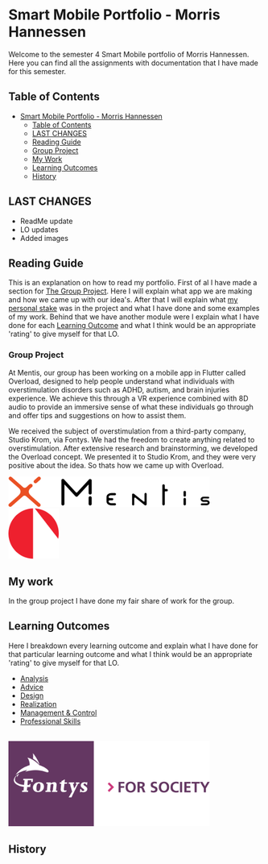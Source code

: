 # Smart Mobile Portfolio - Morris Hannessen

Welcome to the semester 4 Smart Mobile portfolio of Morris Hannessen. Here you can find all the assignments with documentation that I have made for this semester.

## Table of Contents

- [Smart Mobile Portfolio - Morris Hannessen](#smart-mobile-portfolio---morris-hannessen)
  - [Table of Contents](#table-of-contents)
  - [LAST CHANGES](#last-changes)
  - [Reading Guide](#reading-guide)
  - [Group Project](#group-project)
  - [My Work](#my-work)
  - [Learning Outcomes](#learning-outcomes)
  - [History](#new-headline-3)

## LAST CHANGES

- ReadMe update
- LO updates
- Added images

## Reading Guide

This is an explanation on how to read my portfolio. First of al I have made a section for [The Group Project](#group-project). Here I will explain what app we are making and how we came up with our idea's. After that I will explain what [my personal stake](#my-work) was in the project and what I have done and some examples of my work. Behind that we have another module were I explain what I have done for each [Learning Outcome](#learning-outcomes) and what I think would be an appropriate 'rating' to give myself for that LO.

### Group Project

At Mentis, our group has been working on a mobile app in Flutter called Overload, designed to help people understand what individuals with overstimulation disorders such as ADHD, autism, and brain injuries experience. We achieve this through a VR experience combined with 8D audio to provide an immersive sense of what these individuals go through and offer tips and suggestions on how to assist them.

We received the subject of overstimulation from a third-party company, Studio Krom, via Fontys. We had the freedom to create anything related to overstimulation. After extensive research and brainstorming, we developed the Overload concept. We presented it to Studio Krom, and they were very positive about the idea. So thats how we came up with Overload.

<img src="/documentation/img/mentis-horizontal-variant-transparent.png" alt="" width="400"/> &nbsp;&nbsp;&nbsp;&nbsp; <img src="/documentation/img/studiokrom.png" alt="" height="100"/>

## My work

In the group project I have done my fair share of work for the group.

## Learning Outcomes

Here I breakdown every learning outcome and explain what I have done for that particular learning outcome and what I think would be an appropriate 'rating' to give myself for that LO.

- [Analysis](/documentation/learning-outcomes/analysis.md)
- [Advice](/documentation/learning-outcomes/advice.md)
- [Design](/documentation/learning-outcomes/design.md)
- [Realization](/documentation/learning-outcomes/realisation.md)
- [Management & Control](/documentation/learning-outcomes/managementcontrol.md)
- [Professional Skills](/documentation/learning-outcomes/professionalskills.md)

<br>
<img src="/documentation/img/fontys-logo.png" alt="400" width="400"/>

## History
